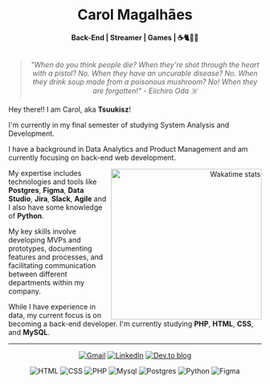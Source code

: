 <h1 align="center"> Carol Magalhães </h1>

    
<div align="center">
<b>Back-End | Streamer | Games | ☕🐈🏳️‍🌈</b>
<br>
<br>

<blockquote>
    <p><i>
        "When do you think people die? When they're shot through the heart with a pistol? No. When they have an uncurable disease? No. When they drink soup made from a poisonous mushroom? No! When they are forgotten!" - Eiichiro Oda ☠️
    </i></p>
</blockquote>
</div>


Hey there!! I am Carol, aka **Tsuukisz**!

I'm currently in my final semester of studying System Analysis and Development.

I have a background in Data Analytics and Product Management and am currently focusing on back-end web development.

<div>
    <div align="right" style="margin:auto">
        <a href="https://wakatime.com/@tsuukisz">
            <img width="300em" src="https://github-readme-stats.vercel.app/api/wakatime?username=tsuukisz&hide_border=false&theme=tokyonight&hide=markdown,html&hide_title=false&line_height=50&langs_count=5&v=2"
                 alt="Wakatime stats" align="right" />
        </a>
</div>

My expertise includes technologies and tools like **Postgres**, **Figma**, **Data Studio**, **Jira**, **Slack**, **Agile** and I also have some knowledge of **Python**.

My key skills involve developing MVPs and prototypes, documenting features and processes, and facilitating communication between different departments within my company.

While I have experience in data, my current focus is on becoming a back-end developer. I'm currently studying **PHP**, **HTML**, **CSS**, and **MySQL**.


</div>



---

<div align="center">
 
[![Gmail](https://img.shields.io/badge/Gmail-D14836?style=for-the-badge&logo=gmail&logoColor=white)](carolmagalhaes.lima@gmail.com)
[![LinkedIn](https://img.shields.io/badge/linkedin-%230077B5.svg?style=for-the-badge&logo=linkedin&logoColor=white)](https://www.linkedin.com/in/carolmagalhaeslima/)
[![Dev.to blog](https://img.shields.io/badge/dev.to-0A0A0A?style=for-the-badge&logo=dev.to&logoColor=white)](https://dev.to/tsuukisz)

</div>

<div align="center">
        <img alt="HTML" src="https://img.shields.io/badge/HTML5-E34F26?style=for-the-badge&logo=html5&logoColor=white">
        <img alt="CSS" src="https://img.shields.io/badge/CSS3-1572B6?style=for-the-badge&logo=css3&logoColor=white">
        <img alt="PHP" src="https://img.shields.io/badge/PHP-777BB4?style=for-the-badge&logo=php&logoColor=white">
        <img alt="Mysql" src="https://img.shields.io/badge/MySQL-005C84?style=for-the-badge&logo=mysql&logoColor=white">
        <img alt="Postgres" src="https://img.shields.io/badge/PostgreSQL-316192?style=for-the-badge&logo=postgresql&logoColor=white">
        <img alt="Python" src="https://img.shields.io/badge/Python-3776AB?style=for-the-badge&logo=python&logoColor=white">    
        <img alt="Figma" src="https://img.shields.io/badge/Figma-F24E1E?style=for-the-badge&logo=figma&logoColor=white">
</div>
